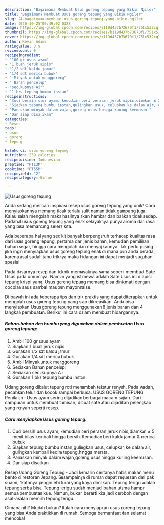 ```yaml
---
description: "Bagaimana Membuat Usus goreng tepung yang Bikin Ngiler"
title: "Bagaimana Membuat Usus goreng tepung yang Bikin Ngiler"
slug: 24-bagaimana-membuat-usus-goreng-tepung-yang-bikin-ngiler
date: 2020-10-25T00:49:02.032Z
image: https://img-global.cpcdn.com/recipes/b119d437b73670f1/751x532cq70/usus-goreng-tepung-foto-resep-utama.jpg
thumbnail: https://img-global.cpcdn.com/recipes/b119d437b73670f1/751x532cq70/usus-goreng-tepung-foto-resep-utama.jpg
cover: https://img-global.cpcdn.com/recipes/b119d437b73670f1/751x532cq70/usus-goreng-tepung-foto-resep-utama.jpg
author: Kevin Adams
ratingvalue: 3.9
reviewcount: 9
recipeingredient:
- "100 gr usus ayam"
- "1 buah jeruk nipis"
- "1/2 sdt kaldu jamur"
- "1/4 sdt merica bubuk"
- " Minyak untuk menggoreng"
- " Bahan pencelup"
- "secukupnya Air"
- "1 bks tepung bumbu instan"
recipeinstructions:
- "Cuci bersih usus ayam, kemudian beri perasan jeruk nipis,diamkan ± 5 menit,bilas kembali hingga bersih. Kemudian beri kaldu jamur &amp; merica bubuk"
- "Siapkan tepung bumbu instan,gulingkan usus, celupkan ke dalam air, gulingkan kembali kedlm tepung,hingga merata."
- "Panaskan minyak dalam wajan,goreng usus hingga kuning keemasan."
- "Dan siap disajikan"
categories:
- Resep
tags:
- usus
- goreng
- tepung

katakunci: usus goreng tepung 
nutrition: 259 calories
recipecuisine: Indonesian
preptime: "PT13M"
cooktime: "PT55M"
recipeyield: "2"
recipecategory: Dinner

---
```



![Usus goreng tepung](https://img-global.cpcdn.com/recipes/b119d437b73670f1/751x532cq70/usus-goreng-tepung-foto-resep-utama.jpg)

Anda sedang mencari inspirasi resep usus goreng tepung yang unik? Cara menyiapkannya memang tidak terlalu sulit namun tidak gampang juga. Kalau salah mengolah maka hasilnya akan hambar dan bahkan tidak sedap. Padahal usus goreng tepung yang enak selayaknya punya aroma dan rasa yang bisa memancing selera kita.

Ada beberapa hal yang sedikit banyak berpengaruh terhadap kualitas rasa dari usus goreng tepung, pertama dari jenis bahan, kemudian pemilihan bahan segar, hingga cara mengolah dan menyajikannya. Tak perlu pusing jika ingin menyiapkan usus goreng tepung enak di mana pun anda berada, karena asal sudah tahu triknya maka hidangan ini dapat menjadi suguhan spesial.

Pada dasarnya resep dan teknik memasaknya sama seperti membuat Sate Usus pada umumnya. Namun yang istimewa adalah Sate Usus ini dilapisi tepung krispi yang. Usus goreng tepung memang bisa dinikmati dengan cocolan saus sambal maupun mayonnaise.


Di bawah ini ada beberapa tips dan trik praktis yang dapat diterapkan untuk mengolah usus goreng tepung yang siap dikreasikan. Anda bisa menyiapkan Usus goreng tepung menggunakan 8 jenis bahan dan 4 langkah pembuatan. Berikut ini cara dalam membuat hidangannya.

<!--inarticleads1-->

##### Bahan-bahan dan bumbu yang digunakan dalam pembuatan Usus goreng tepung:

1. Ambil 100 gr usus ayam
1. Siapkan 1 buah jeruk nipis
1. Gunakan 1/2 sdt kaldu jamur
1. Gunakan 1/4 sdt merica bubuk
1. Ambil  Minyak untuk menggoreng
1. Sediakan  Bahan pencelup:
1. Sediakan secukupnya Air
1. Gunakan 1 bks tepung bumbu instan


Udang goreng dibalut tepung roti menambah tekstur renyah. Pada wadah, pecahkan telur dan kocok sampai berbusa. USUS GORENG TEPUNG Penilaian : Usus ayam sering dijadikan berbagai macam sajian. Dari campuran untuk membuat tumisan, dibuat sate atau dijadikan pelengkap yang renyah seperti resep. 

<!--inarticleads2-->

##### Cara menyiapkan Usus goreng tepung:

1. Cuci bersih usus ayam, kemudian beri perasan jeruk nipis,diamkan ± 5 menit,bilas kembali hingga bersih. Kemudian beri kaldu jamur &amp; merica bubuk
1. Siapkan tepung bumbu instan,gulingkan usus, celupkan ke dalam air, gulingkan kembali kedlm tepung,hingga merata.
1. Panaskan minyak dalam wajan,goreng usus hingga kuning keemasan.
1. Dan siap disajikan


Resep Udang Goreng Tepung - Jadi kemarin ceritanya habis makan menu bento di restoran Jepang. Sesampainya di rumah dapat requesan dari pak suami, &#34;katanya pengin ebi furai yang kaya dimakan. Tepung terigu adalah tepung serba bisa. Tepung terigu sudah menjadi bahan utama hampir semua pembuatan kue. Namun, bukan berarti kita jadi ceroboh dengan asal-asalan memilih tepung terigu. 

Gimana nih? Mudah bukan? Itulah cara menyiapkan usus goreng tepung yang bisa Anda praktikkan di rumah. Semoga bermanfaat dan selamat mencoba!
